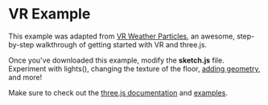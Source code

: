 VR Example
========

This example was adapted from [VR Weather Particles](https://www.sitepoint.com/bringing-vr-to-web-google-cardboard-three-js/), an awesome, step-by-step walkthrough of getting started with VR and three.js. 

Once you've downloaded this example, modify the **sketch.js** file. Experiment with lights(), changing the texture of the floor, [adding geometry](https://threejs.org/docs/index.html#Reference/Geometries/BoxGeometry), and more!

Make sure to check out the [three.js documentation](https://threejs.org/docs/index.html#Manual/Introduction/Creating_a_scene) and [examples](https://threejs.org/examples/).
